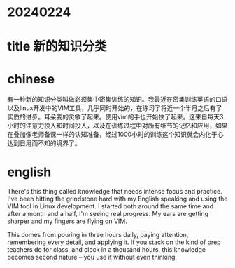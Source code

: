 
# 20240224

# title 新的知识分类 

# chinese 
有一种新的知识分类叫做必须集中密集训练的知识。我最近在密集训练英语的口语以及linux开发中的VIM工具，几乎同时开始的，在练习了将近一个半月之后有了实质的进步。耳朵变的灵敏了起来。使用vim的手也开始快了起来。这来自每天3小时的注意力投入和时间投入，以及在训练过程中对所有细节的记忆和应用，如果在叠加像老师备课一样的认知准备，经过1000小时的训练这个知识就会内化于心达到日用而不知的境界了。

# english
There's this thing called knowledge that needs intense focus and practice. I've been hitting the grindstone hard with my English speaking and using the VIM tool in Linux development. I started both around the same time and after a month and a half, I'm seeing real progress. My ears are getting sharper and my fingers are flying on VIM.

This comes from pouring in three hours daily, paying attention, remembering every detail, and applying it. If you stack on the kind of prep teachers do for class, and clock in a thousand hours, this knowledge becomes second nature – you use it without even thinking.

